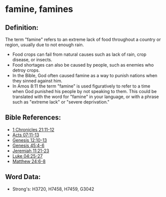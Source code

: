 # famine, famines #

## Definition: ##

The term "famine" refers to an extreme lack of food throughout a country or region, usually due to not enough rain.

* Food crops can fail from natural causes such as lack of rain, crop disease, or insects.
* Food shortages can also be caused by people, such as enemies who detroy crops.
* In the Bible, God often caused famine as a way to punish nations when they sinned against him.
* In Amos 8:11 the term "famine" is used figuratively to refer to a time when God punished his people by not speaking to them. This could be translated with the word for "famine" in your language, or with a phrase such as "extreme lack" or "severe deprivation."

## Bible References: ##

* [1 Chronicles 21:11-12](rc://en/tn/help/1ch/21/11)
* [Acts 07:11-13](rc://en/tn/help/act/07/11)
* [Genesis 12:10-13](rc://en/tn/help/gen/12/10)
* [Genesis 45:4-6](rc://en/tn/help/gen/45/04)
* [Jeremiah 11:21-23](rc://en/tn/help/jer/11/21)
* [Luke 04:25-27](rc://en/tn/help/luk/04/25)
* [Matthew 24:6-8](rc://en/tn/help/mat/24/06)

## Word Data: ##

* Strong's: H3720, H7458, H7459, G3042
